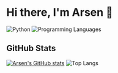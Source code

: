 # Hi there, I'm Arsen 👋


![Python](https://img.shields.io/badge/Python-Expert-green?style=flat&logo=python)
![Programming Languages](https://img.shields.io/badge/Languages-Python%20%7C%20Java%20%7C%20JavaScript%20%7C%20C%2B%2B-blueviolet)

## GitHub Stats

[![Arsen's GitHub stats](https://github-readme-stats.vercel.app/api?username=Arsen-go&count_private=true&show_icons=true&theme=radical)](https://github.com/Arsen-go)
![Top Langs](https://github-readme-stats.vercel.app/api/top-langs/?username=Arsen-go&layout=compact&theme=dark)
